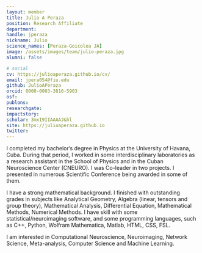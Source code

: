 ```yaml
---
layout: member
title: Julio A Peraza
position: Research Affiliate
department:
handle: jperaza
nickname: Julio
science_names: [Peraza-Goicolea JA]
image: /assets/images/team/julio-peraza.jpg
alumni: false

# social
cv: https://julioaperaza.github.io/cv/
email: jpera054@fiu.edu
github: JulioAPeraza
orcid: 0000-0003-3816-5903
osf:
publons:
researchgate:
impactstory:
scholar: 3mxI9IIAAAAJ&hl
site: https://julioaperaza.github.io
twitter:
---
```


I completed my bachelor’s degree in Physics at the University of Havana, Cuba. During that period, I worked in some interdisciplinary laboratories as a research assistant in the School of Physics and in the Cuban Neuroscience Center (CNEURO). I was Co-leader in two projects. I presented in numerous Scientific Conference being awarded in some of them. 

I have a strong mathematical background. I finished with outstanding grades in subjects like Analytical Geometry, Algebra (linear, tensors and group theory), Mathematical Analysis, Differential Equation, Mathematical Methods, Numerical Methods. I have skill with some statistical/neuroimaging software, and some programming languages, such as C++, Python, Wolfram Mathematica, Matlab, HTML, CSS, FSL.

I am interested in Computational Neuroscience, Neuroimaging, Network Science, Meta-analysis, Computer Science and Machine Learning. 
